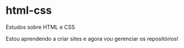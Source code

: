 # html-css
 Estudos sobre HTML e CSS

 Estou aprendendo a criar sites e agora vou gerenciar os repositórios!